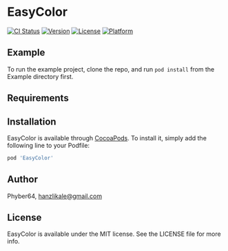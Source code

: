 # EasyColor

[![CI Status](https://img.shields.io/travis/Phyber64/EasyColor.svg?style=flat)](https://travis-ci.org/Phyber64/EasyColor)
[![Version](https://img.shields.io/cocoapods/v/EasyColor.svg?style=flat)](https://cocoapods.org/pods/EasyColor)
[![License](https://img.shields.io/cocoapods/l/EasyColor.svg?style=flat)](https://cocoapods.org/pods/EasyColor)
[![Platform](https://img.shields.io/cocoapods/p/EasyColor.svg?style=flat)](https://cocoapods.org/pods/EasyColor)

## Example

To run the example project, clone the repo, and run `pod install` from the Example directory first.

## Requirements

## Installation

EasyColor is available through [CocoaPods](https://cocoapods.org). To install
it, simply add the following line to your Podfile:

```ruby
pod 'EasyColor'
```

## Author

Phyber64, hanzlikale@gmail.com

## License

EasyColor is available under the MIT license. See the LICENSE file for more info.

